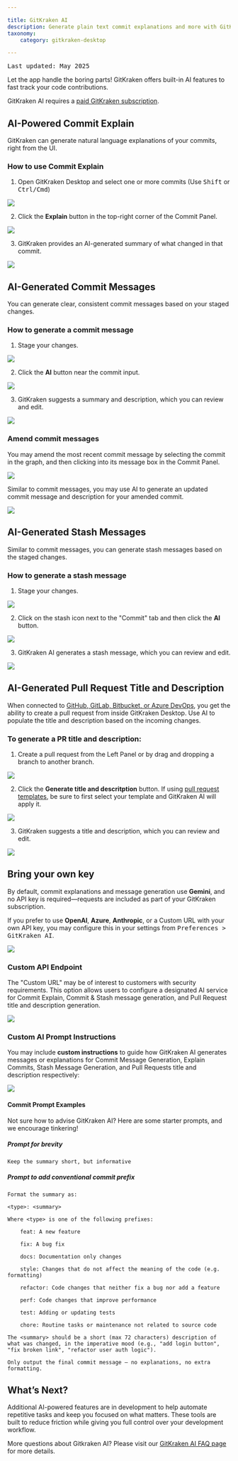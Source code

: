 ```yaml
---

title: GitKraken AI
description: Generate plain text commit explanations and more with GitKraken AI
taxonomy:
    category: gitkraken-desktop

---
```

<kbd>Last updated: May 2025</kbd>

Let the app handle the boring parts! GitKraken offers built-in AI features to fast track your code contributions.

<div class='callout callout--warning'>
    <p>GitKraken AI requires a <a href="https://www.gitkraken.com/pricing?source=help_center&product=gitkraken" target="_blank">paid GitKraken subscription</a>.</p>
</div>

## AI-Powered Commit Explain

GitKraken can generate natural language explanations of your commits, right from the UI.

### How to use Commit Explain

1. Open GitKraken Desktop and select one or more commits (Use <kbd>Shift</kbd> or <kbd>Ctrl/Cmd</kbd>)

<img src="/wp-content/uploads/gkd-11-Select-Commits.png" class="help-center-img img-bordered">

2. Click the **Explain** button in the top-right corner of the Commit Panel.  

<img src="/wp-content/uploads/gkd-11-AI-Explain.png" class="help-center-img img-bordered">

3. GitKraken provides an AI-generated summary of what changed in that commit.

<img src="/wp-content/uploads/gkd-11-commit-explain-2.png" class="help-center-img img-bordered">

## AI-Generated Commit Messages

You can generate clear, consistent commit messages based on your staged changes.

### How to generate a commit message

1. Stage your changes. 

<img src="/wp-content/uploads/gkd-11-stage-changes.png" class="help-center-img img-bordered">

2. Click the **AI** button near the commit input.

<img src="/wp-content/uploads/gkd-11-commit-message-generation-1.png" class="help-center-img img-bordered">

3. GitKraken suggests a summary and description, which you can review and edit.

<img src="/wp-content/uploads/gkd-11-commit-message-generation-2.png" class="help-center-img img-bordered">

### Amend commit messages

You may amend the most recent commit message by selecting the commit in the graph, and then clicking into its message box in the Commit Panel.

<img src="/wp-content/uploads/amend-recent-commit-ai-2025.png" srcset="/wp-content/uploads/amend-recent-commit-ai-2025@2x.png" class="help-center-img img-bordered">

Similar to commit messages, you may use AI to generate an updated commit message and description for your amended commit. 

<img src="/wp-content/uploads/generate-ai-amend-message.png" srcset="/wp-content/uploads/generate-ai-amend-message@2x.png" class="help-center-img img-bordered">

## AI-Generated Stash Messages

Similar to commit messages, you can generate stash messages based on the staged changes. 

### How to generate a stash message

1. Stage your changes. 

<img src="/wp-content/uploads/gkd-11-stage-changes.png" class="help-center-img img-bordered">

2. Click on the stash icon next to the "Commit" tab and then click the **AI** button.

<img src="/wp-content/uploads/stash-ai-message.png" srcset="/wp-content/uploads/stash-ai-message@2x.png" class="help-center-img img-bordered">

3. GitKraken AI generates a stash message, which you can review and edit.

<img src="/wp-content/uploads/stash-message-generated-2025.png" srcset="/wp-content/uploads/stash-message-generated-2025@2x.png" class="help-center-img img-bordered">

## AI-Generated Pull Request Title and Description

When connected to [GitHub, GitLab, Bitbucket, or Azure DevOps](/gitkraken-desktop/integrations/), you get the ability to create a pull request from inside GitKraken Desktop. Use AI to populate the title and description based on the incoming changes. 

### To generate a PR title and description:

1. Create a pull request from the Left Panel or by drag and dropping a branch to another branch. 

<img src="/wp-content/uploads/create-pr-v11-1-Q2-2025.png" srcset="/wp-content/uploads/create-pr-v11-1-Q2-2025@2x.png" class="help-center-img img-bordered">

2. Click the **Generate title and descritption** button. If using [pull request templates](/gitkraken-desktop/pull-requests/#pull-request-templates), be sure to first select your template and GitKraken AI will apply it. 

<img src="/wp-content/uploads/pr-ai-title-desc-11-1.png" srcset="/wp-content/uploads/pr-ai-title-desc-11-1@2x.png" class="help-center-img img-bordered">

3. GitKraken suggests a title and description, which you can review and edit.

<img src="/wp-content/uploads/pr-ai-title-and-description.png" srcset="/wp-content/uploads/pr-ai-title-and-description@2x.png" class="help-center-img img-bordered">

## Bring your own key

By default, commit explanations and message generation use **Gemini**, and no API key is required—requests are included as part of your GitKraken subscription.

If you prefer to use **OpenAI**, **Azure**, **Anthropic**, or a Custom URL with your own API key, you may configure this in your settings from <kbd>Preferences > GitKraken AI</kbd>.

<img src="/wp-content/uploads/gkd-11-Preferences-GitKraken-AI.png" class="help-center-img img-bordered">

### Custom API Endpoint

The "Custom URL" may be of interest to customers with security requirements. This option allows users to configure a designated AI service for Commit Explain, Commit & Stash message generation, and Pull Request title and description generation.

<img src="/wp-content/uploads/custom-url-11-1.png" srcset="/wp-content/uploads/custom-url-11-1@2x.png" class="help-center-img img-bordered">

### Custom AI Prompt Instructions

You may include **custom instructions** to guide how GitKraken AI generates messages or explanations for Commit Message Generation, Explain Commits, Stash Message Generation, and Pull Requests title and description respectively: 

<img src="/wp-content/uploads/gkd-11-custom-instructions.png" class="help-center-img img-bordered">

#### Commit Prompt Examples

Not sure how to advise GitKraken AI? Here are some starter prompts, and we encourage tinkering!

##### Prompt for brevity

```
Keep the summary short, but informative
```

##### Prompt to add conventional commit prefix

```
Format the summary as:

<type>: <summary>

Where <type> is one of the following prefixes:

    feat: A new feature

    fix: A bug fix

    docs: Documentation only changes

    style: Changes that do not affect the meaning of the code (e.g. formatting)

    refactor: Code changes that neither fix a bug nor add a feature

    perf: Code changes that improve performance

    test: Adding or updating tests

    chore: Routine tasks or maintenance not related to source code

The <summary> should be a short (max 72 characters) description of what was changed, in the imperative mood (e.g., "add login button", "fix broken link", "refactor user auth logic").

Only output the final commit message — no explanations, no extra formatting.
```

## What’s Next?

Additional AI-powered features are in development to help automate repetitive tasks and keep you focused on what matters. These tools are built to reduce friction while giving you full control over your development workflow.

<div class='callout callout--basic'>
    <p>More questions about Gitkraken AI? Please visit our <a href="https://help.gitkraken.com/general/gitkraken-ai-faq">GitKraken AI FAQ page</a> for more details.</p>
</div>
